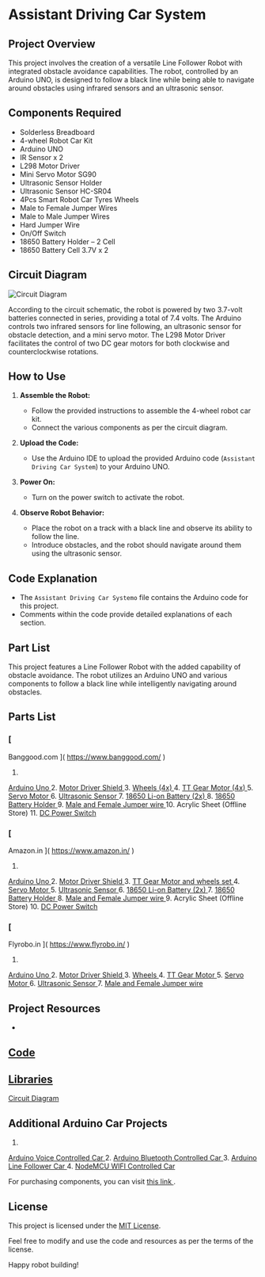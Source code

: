 # Assistant Driving Car System

## Project Overview

This project involves the creation of a versatile Line Follower Robot with integrated obstacle avoidance capabilities. The robot, controlled by an Arduino UNO, is designed to follow a black line while being able to navigate around obstacles using infrared sensors and an ultrasonic sensor.

## Components Required

- Solderless Breadboard
- 4-wheel Robot Car Kit
- Arduino UNO
- IR Sensor x 2
- L298 Motor Driver
- Mini Servo Motor SG90
- Ultrasonic Sensor Holder
- Ultrasonic Sensor HC-SR04
- 4Pcs Smart Robot Car Tyres Wheels
- Male to Female Jumper Wires
- Male to Male Jumper Wires
- Hard Jumper Wire
- On/Off Switch
- 18650 Battery Holder – 2 Cell
- 18650 Battery Cell 3.7V x 2

## Circuit Diagram

![Circuit Diagram](https://marobotic.com/wp-content/uploads/2023/10/Your-paragraph-text-33-1320x743.png)

According to the circuit schematic, the robot is powered by two 3.7-volt batteries connected in series, providing a total of 7.4 volts. The Arduino controls two infrared sensors for line following, an ultrasonic sensor for obstacle detection, and a mini servo motor. The L298 Motor Driver facilitates the control of two DC gear motors for both clockwise and counterclockwise rotations.

## How to Use

1. **Assemble the Robot:**
   - Follow the provided instructions to assemble the 4-wheel robot car kit.
   - Connect the various components as per the circuit diagram.

2. **Upload the Code:**
   - Use the Arduino IDE to upload the provided Arduino code (`Assistant Driving Car System`) to your Arduino UNO.

3. **Power On:**
   - Turn on the power switch to activate the robot.

4. **Observe Robot Behavior:**
   - Place the robot on a track with a black line and observe its ability to follow the line.
   - Introduce obstacles, and the robot should navigate around them using the ultrasonic sensor.

## Code Explanation

- The `Assistant Driving Car Systemo` file contains the Arduino code for this project.
- Comments within the code provide detailed explanations of each section.

## Part List
   
This project features a Line Follower Robot with the added capability of obstacle avoidance. The robot utilizes an Arduino UNO and various components to follow a black line while intelligently navigating around obstacles.

## Parts List


### [
Banggood.com
](
https://www.banggood.com/
)


1.
 [
Arduino Uno
](
https://bit.ly/2Fz8M4q
)
2.
 [
Motor Driver Shield
](
https://bit.ly/2VWaYsn
)
3.
 [
Wheels (4x)
](
https://bit.ly/2suQJEY
)
4.
 [
TT Gear Motor (4x)
](
https://bit.ly/2Rtg2G9
)
5.
 [
Servo Motor
](
https://bit.ly/2Soq7E4
)
6.
 [
Ultrasonic Sensor
](
https://bit.ly/2RzebL7
)
7.
 [
18650 Li-on Battery (2x)
](
https://bit.ly/2CZabQ7
)
8.
 [
18650 Battery Holder
](
https://bit.ly/2sulLwu
)
9.
 [
Male and Female Jumper wire
](
https://bit.ly/2su6mfM
)
10.
 Acrylic Sheet (Offline Store)
11.
 [
DC Power Switch
](
https://bit.ly/2FtyEzs
)

### [
Amazon.in
](
https://www.amazon.in/
)


1.
 [
Arduino Uno
](
https://amzn.to/35flEXS
)
2.
 [
Motor Driver Shield
](
https://amzn.to/30Z9ijj
)
3.
 [
TT Gear Motor and wheels set
](
https://amzn.to/31WSD0Z
)
4.
 [
Servo Motor
](
https://amzn.to/2IAigNH
)
5.
 [
Ultrasonic Sensor
](
https://amzn.to/33fwrQa
)
6.
 [
18650 Li-on Battery (2x)
](
https://bit.ly/2CZabQ7
)
7.
 [
18650 Battery Holder
](
https://amzn.to/33iY4b3
)
8.
 [
Male and Female Jumper wire
](
https://amzn.to/2MmRjOE
)
9.
 Acrylic Sheet (Offline Store)
10.
 [
DC Power Switch
](
https://bit.ly/2FtyEzs
)

### [
Flyrobo.in
](
https://www.flyrobo.in/
)


1.
 [
Arduino Uno
](
https://bit.ly/2m8HZnL
)
2.
 [
Motor Driver Shield
](
https://bit.ly/2mvO7XL
)
3.
 [
Wheels
](
https://bit.ly/2kxPeFF
)
4.
 [
TT Gear Motor
](
https://bit.ly/2m4fMid
)
5.
 [
Servo Motor
](
https://bit.ly/2MIdoaB
)
6.
 [
Ultrasonic Sensor
](
https://bit.ly/2McGLm1
)
7.
 [
Male and Female Jumper wire
](
https://bit.ly/2mu0aVo
)

## Project Resources


-
 [
Code
](
https://bit.ly/2m6JJhq
)
-
 [
Libraries
](
https://bit.ly/2MbQ9Xi
)
-
 [
Circuit Diagram
](
https://bit.ly/2MF2Zw7
)

## Additional Arduino Car Projects


1.
 [
Arduino Voice Controlled Car
](
https://bit.ly/2WUdsuR
)
2.
 [
Arduino Bluetooth Controlled Car
](
https://bit.ly/2WpYPuX
)
3.
 [
Arduino Line Follower Car
](
https://bit.ly/2ZimqPV
)
4.
 [
NodeMCU WIFI Controlled Car
](
https://bit.ly/2XA941d
)

For purchasing components, you can visit [
this link
](
add-your-link-here
).

## License

This project is licensed under the [MIT License](LICENSE).

Feel free to modify and use the code and resources as per the terms of the license.

Happy robot building!
